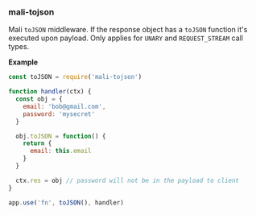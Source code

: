 <a name="module_mali-tojson"></a>

### mali-tojson
Mali <code>toJSON</code> middleware. If the response object has a <code>toJSON</code> function it's executed upon
payload. Only applies for <code>UNARY</code> and <code>REQUEST_STREAM</code> call types.

**Example**  

```js
const toJSON = require('mali-tojson')

function handler(ctx) {
  const obj = {
    email: 'bob@gmail.com',
    password: 'mysecret'
  }

  obj.toJSON = function() {
    return {
      email: this.email
    }
  }

  ctx.res = obj // password will not be in the payload to client
}

app.use('fn', toJSON(), handler)
```
